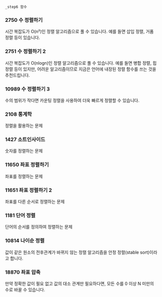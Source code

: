 
    _step6 함수


### 2750	수 정렬하기
시간 복잡도가 O(n²)인 정렬 알고리즘으로 풀 수 있습니다. 예를 들면 삽입 정렬, 거품 정렬 등이 있습니다.

### 2751	수 정렬하기 2
시간 복잡도가 O(nlogn)인 정렬 알고리즘으로 풀 수 있습니다. 예를 들면 병합 정렬, 힙 정렬 등이 있지만, 어려운 알고리즘이므로 지금은 언어에 내장된 정렬 함수를 쓰는 것을 추천드립니다.

### 10989	수 정렬하기 3
수의 범위가 작다면 카운팅 정렬을 사용하여 더욱 빠르게 정렬할 수 있습니다.

### 2108	통계학
정렬을 활용하는 문제

### 1427	소트인사이드
숫자를 정렬하는 문제

### 11650	좌표 정렬하기
좌표를 정렬하는 문제

### 11651	좌표 정렬하기 2
좌표를 다른 순서로 정렬하는 문제

### 1181	단어 정렬
단어의 순서를 정의하여 정렬하는 문제

### 10814	나이순 정렬
값이 같은 원소의 전후관계가 바뀌지 않는 정렬 알고리즘을 안정 정렬(stable sort)이라고 합니다.

### 18870	좌표 압축
만약 정확한 값이 필요 없고 값의 대소 관계만 필요하다면, 모든 수를 0 이상 N 미만의 수로 바꿀 수 있습니다.

